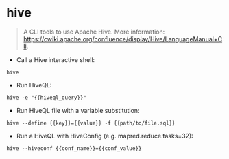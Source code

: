 # hive

> A CLI tools to use Apache Hive.
> More information: <https://cwiki.apache.org/confluence/display/Hive/LanguageManual+Cli>.

- Call a Hive interactive shell:

`hive`

- Run HiveQL:

`hive -e "{{hiveql_query}}"`

- Run HiveQL file with a variable substitution:

`hive --define {{key}}={{value}} -f {{path/to/file.sql}}`

- Run a HiveQL with HiveConfig (e.g. mapred.reduce.tasks=32):

`hive --hiveconf {{conf_name}}={{conf_value}}`
